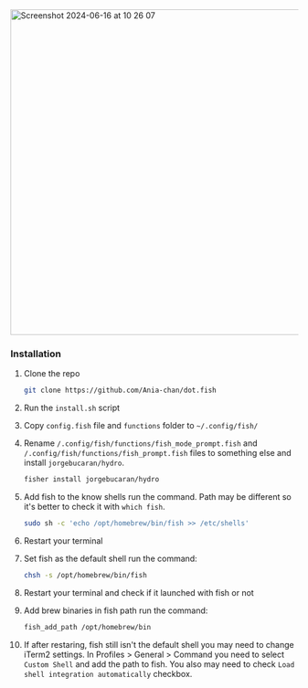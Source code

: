 <img width="570" alt="Screenshot 2024-06-16 at 10 26 07" src="https://github.com/Ania-chan/dot.fish/assets/37947642/8d7e44e8-72a8-4583-88b0-aa41bfc4473c">

### Installation

1. Clone the repo
   ```sh
   git clone https://github.com/Ania-chan/dot.fish
   ```
2. Run the `install.sh` script

3. Copy `config.fish` file and `functions` folder to `~/.config/fish/`

4. Rename `/.config/fish/functions/fish_mode_prompt.fish` and `/.config/fish/functions/fish_prompt.fish` files to something else and install `jorgebucaran/hydro`.
   ```sh
   fisher install jorgebucaran/hydro
   ```
   
5. Add fish to the know shells run the command. Path may be different so it's better to check it with `which fish`.
   ```sh
   sudo sh -c 'echo /opt/homebrew/bin/fish >> /etc/shells'
   ```
   
6. Restart your terminal

7. Set fish as the default shell run the command:
   ```sh
   chsh -s /opt/homebrew/bin/fish
   ```

8. Restart your terminal and check if it launched with fish or not

9. Add brew binaries in fish path run the command:
   ```sh
   fish_add_path /opt/homebrew/bin
   ```

10. If after restaring, fish still isn't the default shell you may need to change iTerm2 settings. In Profiles > General > Command you need to select `Custom Shell` and add the path to fish. You also may need to check `Load shell integration automatically` checkbox.
